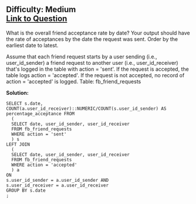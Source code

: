 Difficulty: Medium  
[Link to Question](https://platform.stratascratch.com/coding-question?id=10285&python=)
-----------------------------------------------

What is the overall friend acceptance rate by date? Your output should have the rate of acceptances by the date the request was sent. Order by the earliest date to latest.

Assume that each friend request starts by a user sending (i.e., user_id_sender) a friend request to another user (i.e., user_id_receiver) that's logged in the table with action = 'sent'. If the request is accepted, the table logs action = 'accepted'. If the request is not accepted, no record of action = 'accepted' is logged.
Table: fb_friend_requests

**Solution:**
```
SELECT s.date, COUNT(a.user_id_receiver)::NUMERIC/COUNT(s.user_id_sender) AS percentage_acceptance FROM
  (
  SELECT date, user_id_sender, user_id_receiver
  FROM fb_friend_requests
  WHERE action = 'sent'
  ) s
LEFT JOIN 
  (
  SELECT date, user_id_sender, user_id_receiver
  FROM fb_friend_requests
  WHERE action = 'accepted'
  ) a
ON
s.user_id_sender = a.user_id_sender AND
s.user_id_receiver = a.user_id_receiver
GROUP BY s.date
;
```
